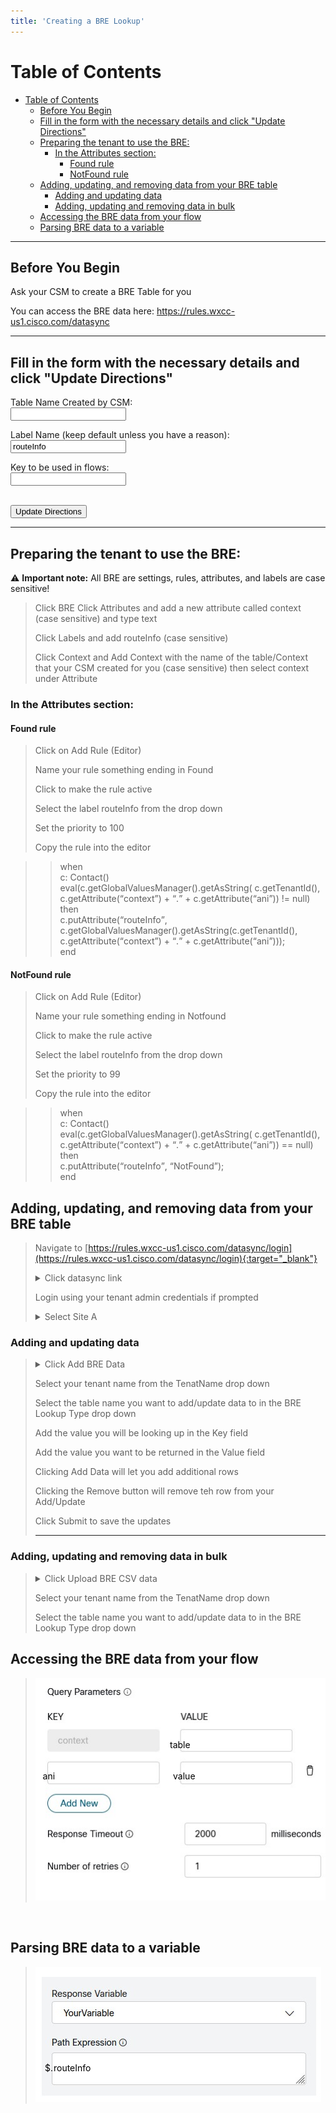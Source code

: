 ```yaml
---
title: 'Creating a BRE Lookup'
--- 
```

# Table of Contents

- [Table of Contents](#table-of-contents)
  - [Before You Begin](#before-you-begin)
  - [Fill in the form with the necessary details and click "Update Directions"](#fill-in-the-form-with-the-necessary-details-and-click-update-directions)
  - [Preparing the tenant to use the BRE:](#preparing-the-tenant-to-use-the-bre)
    - [In the Attributes section:](#in-the-attributes-section)
      - [Found rule](#found-rule)
      - [NotFound rule](#notfound-rule)
  - [Adding, updating, and removing data from your BRE table](#adding-updating-and-removing-data-from-your-bre-table)
    - [Adding and updating data](#adding-and-updating-data)
    - [Adding, updating and removing data in bulk](#adding-updating-and-removing-data-in-bulk)
  - [Accessing the BRE data from your flow](#accessing-the-bre-data-from-your-flow)
  - [Parsing BRE data to a variable](#parsing-bre-data-to-a-variable)

---

## Before You Begin
Ask your CSM to create a BRE Table for you

You can access the BRE data here: https://rules.wxcc-us1.cisco.com/datasync

---

## Fill in the form with the necessary details and click "Update Directions" 
<form>
  
  <label for="context">Table Name Created by CSM:</label><br>
  <input type="text" id="context" name="context"><br>
  
  <label for="label">Label Name (keep default unless you have a reason):</label><br>
  <input type="text" id="label" name="label" value="routeInfo"><br>
  
  <label for="key">Key to be used in flows:</label><br>
  <input type="text" id="key" name="key"><br>
<br>

  <button onclick="update()">Update Directions</button>
</form>

---

## Preparing the tenant to use the BRE:

 ⚠️ **Important note:** All BRE are settings, rules, attributes, and labels are case sensitive!

> Click BRE 
Click Attributes and add a new attribute called context (case sensitive) and type text
>
> Click Labels and add <w class="label_out">routeInfo</w> (case sensitive)
>
> Click Context and Add Context with the name of the <w class = "context_out">table/Context that your CSM created for you</w> (case sensitive) then select <w class = "context_out">context</w> under Attribute

### In the Attributes section:

#### Found rule

> Click on Add Rule (Editor)
> 
> Name your rule <w class="context_out">something ending in </w>Found
> 
> Click to make the rule active
> 
> Select the label <w class = "label_out">routeInfo</w> from the drop down 
>
> Set the priority to 100
>
> Copy the rule into the editor



>> when<br>
    c: Contact()<br>
    eval(c.getGlobalValuesManager().getAsString( c.getTenantId(), c.getAttribute(<q>context</q>) + <q>.</q> + c.getAttribute(<q><w class = "key_out">ani</w></q>)) != null)<br>
 then<br>
    c.putAttribute(<q><w class = "label_out">routeInfo</w></q>, c.getGlobalValuesManager().getAsString(c.getTenantId(), c.getAttribute(<q>context</q>) + <q>.</q> + c.getAttribute(<q><w class = "key_out">ani</w></q>)));<br>
 end<br>

#### NotFound rule

> Click on Add Rule (Editor)
> 
> Name your rule <w class="context_out">something ending in </w>Notfound
> 
> Click to make the rule active
> 
> Select the label <w class = "label_out">routeInfo</w> from the drop down 
>
> Set the priority to 99
>
> Copy the rule into the editor




>> when<br>
    c: Contact()<br>
    eval(c.getGlobalValuesManager().getAsString( c.getTenantId(), c.getAttribute(<q>context</q>) + <q>.</q> + c.getAttribute(<q><w class = "key_out">ani</w></q>)) == null)<br>
 then<br>
   c.putAttribute(<q><w class = "label_out">routeInfo</w></q>, <q>NotFound</q>);<br>
 end<br>


## Adding, updating, and removing data from your BRE table
> Navigate to [https://rules.wxcc-us1.cisco.com/datasync/login](https://rules.wxcc-us1.cisco.com/datasync/login){:target="_blank"}
>
> <details> <summary>Click datasync link</summary>
> <img style="position: relative" src="images/BRE_Login.jpg"/>
>
> </details>
>
>
> Login using your tenant admin credentials if prompted
>
> <details> <summary>Select Site A</summary>
> <img style="position: relative" src="images/BRE_Site.jpg"/>
>
> </details>


### Adding and updating data
>
> <details> <summary>Click Add BRE Data</summary>
> <img style="position: relative" src="images/BRE_AddData.jpg"/>
>
> </details>
>
> Select your tenant name from the TenatName drop down
>
> Select the table name you want to add/update data to in the BRE Lookup Type drop down
>
> Add the value you will be looking up in the Key field
>
> Add the value you want to be returned in the Value field
>
> Clicking Add Data will let you add additional rows
>
> Clicking the Remove button will remove teh row from your Add/Update
>
> Click Submit to save the updates
>
> ---
### Adding, updating and removing data in bulk
>
> <details> <summary>Click Upload BRE CSV data</summary>
> <img style="position: relative" src="images/BRE_AddDataBulk.jpg"/>
>
> </details>
>
> Select your tenant name from the TenatName drop down
>
> Select the table name you want to add/update data to in the BRE Lookup Type drop down




## Accessing the BRE data from your flow
> <img style="position: relative" src="images/BRE_Params.jpg"/>
<w style="position: relative; top: -275px; left: 255px; color: rgb(0,0,0)" class = "context_out">table</w>
<w style="position: relative; top: -225px; left: 15px; color: rgb(0,0,0) " class = "key_out">ani</w>
<w style="position: relative; top: -225px; left: 200px; color: rgb(0,0,0)">value</w>



## Parsing BRE data to a variable
> <img style="position: relative" src="images/BRE_Parse.jpg"/>
<w style="position: relative; top: -80px; left:55px; color: rgb(0,0,0)">$.</w>
<w style="position: relative; top: -80px; left:52px; color: rgb(0,0,0)" class = label_out>routeInfo</w>


<script>
    function update(){them = Array.from(document.querySelectorAll("input")).reduce((acc, input) => ({...acc, [input.id + "_out"] : input.value}),{});
	Object.entries(them).forEach((entry) => {
    Array.from(document.getElementsByClassName(entry[0])).forEach((element,index) => 
    {
      console.log(document.getElementsByClassName(entry[0])[index].innerHTML); 
      document.getElementsByClassName(entry[0])[index].innerHTML = entry[1];
    })})

  event.preventDefault()}
</script> 